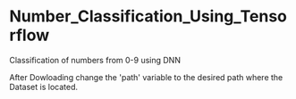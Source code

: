 # Number_Classification_Using_Tensorflow
Classification of numbers from 0-9 using DNN

After Dowloading change the 'path' variable to the desired path where the Dataset is located.
